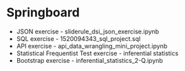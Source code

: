 # Springboard
* JSON exercise - sliderule_dsi_json_exercise.ipynb
* SQL exercise - 1520094343_sql_project.sql
* API exercise - api_data_wrangling_mini_project.ipynb
* Statistical Frequentist Test exercise - inferential statistics
* Bootstrap exercise - inferential_statistics_2-Q.ipynb
